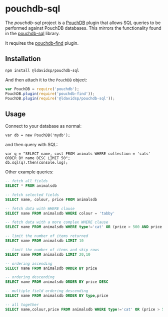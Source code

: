 # pouchdb-sql

The *pouchdb-sql* project is a [PouchDB](https://pouchdb.com) plugin that allows SQL queries to be performed against PouchDB databases. This mirrors the functionality found in the [pouchdb-sql](https://www.npmjs.com/package/pouchdb-sql) library.

It requires the [pouchdb-find](https://www.npmjs.com/package/@ldavidsp/pouchdb-sql) plugin.

## Installation

```
npm install @ldavidsp/pouchdb-sql
```

And then attach it to the `PouchDB` object:

```js
var PouchDB = require('pouchdb');
PouchDB.plugin(require('pouchdb-find'));
PouchDB.plugin(require('@ldavidsp/pouchdb-sql'));
```

## Usage

Connect to your database as normal:

```
var db = new PouchDB('mydb');
```

and then query with SQL:

```
var q = "SELECT name, cost FROM animals WHERE collection = 'cats' ORDER BY name DESC LIMIT 50";
db.sql(q).then(console.log);
```

Other example queries:

```sql
-- fetch all fields
SELECT * FROM animalsdb

-- fetch selected fields
SELECT name, colour, price FROM animalsdb

-- fetch data with WHERE clause
SELECT name FROM animalsdb WHERE colour = 'tabby'

-- fetch data with a more complex WHERE clause
SELECT name FROM animalsdb WHERE type!='cat' OR (price > 500 AND price < 1000)

-- limit the number of items returned
SELECT name FROM animalsdb LIMIT 10

-- limit the number of items and skip rows
SELECT name FROM animalsdb LIMIT 20,10

-- ordering ascending
SELECT name FROM animalsdb ORDER BY price

-- ordering descending
SELECT name FROM animalsdb ORDER BY price DESC

-- multiple field ordering descending
SELECT name FROM animalsdb ORDER BY type,price

-- all together
SELECT name,colour,price FROM animalsdb WHERE type!='cat' OR (price > 500 AND price < 1000) ORDER BY type, price LIMIT 20,10
```
